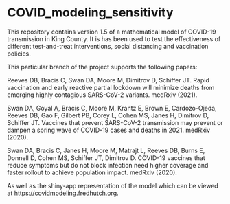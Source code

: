 # COVID_modeling_sensitivity

This repository contains version 1.5 of a  mathematical model of COVID-19 transmission in King County.
It is has been used to test the effectiveness of different test-and-treat interventions, social distancing and vaccination policies.

This particular branch of the project supports the following papers:

Reeves DB, Bracis C, Swan DA, Moore M, Dimitrov D, Schiffer JT. Rapid vaccination and early reactive partial lockdown will minimize deaths from emerging highly contagious SARS-CoV-2 variants. medRxiv (2021).

Swan DA, Goyal A, Bracis C, Moore M, Krantz E, Brown E, Cardozo-Ojeda, Reeves DB, Gao F, Gilbert PB, Corey L, Cohen MS, Janes H, Dimitrov D, Schiffer JT. Vaccines that prevent SARS-CoV-2 transmission may prevent or dampen a spring wave of COVID-19 cases and deaths in 2021. medRxiv (2020).

Swan DA, Bracis C, Janes H, Moore M, Matrajt L, Reeves DB, Burns E, Donnell D, Cohen MS, Schiffer JT, Dimitrov D. COVID-19 vaccines that reduce symptoms but do not block infection need higher coverage and faster rollout to achieve population impact. medRxiv (2020).

As well as the shiny-app representation of the model which can be viewed at https://covidmodeling.fredhutch.org.
